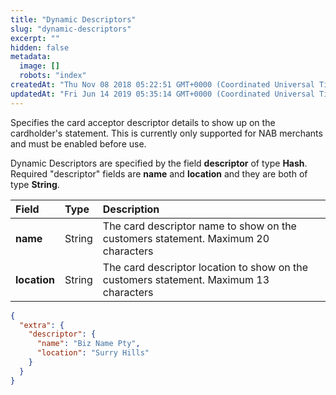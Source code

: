 ```yaml
---
title: "Dynamic Descriptors"
slug: "dynamic-descriptors"
excerpt: ""
hidden: false
metadata: 
  image: []
  robots: "index"
createdAt: "Thu Nov 08 2018 05:22:51 GMT+0000 (Coordinated Universal Time)"
updatedAt: "Fri Jun 14 2019 05:35:14 GMT+0000 (Coordinated Universal Time)"
---
```

Specifies the card acceptor descriptor details to show up on the cardholder's statement. This is currently only supported for NAB merchants and must be enabled before use.

Dynamic Descriptors are specified by the field **descriptor** of type **Hash**.  
Required "descriptor" fields are **name** and **location** and they are both of type **String**.

| Field        | Type   | Description                                                                            |
| :----------- | :----- | :------------------------------------------------------------------------------------- |
| **name**     | String | The card descriptor name to show on the customers statement. Maximum 20 characters     |
| **location** | String | The card descriptor location to show on the customers statement. Maximum 13 characters |

```json Example: Dynamic Descriptors
{
  "extra": {
    "descriptor": {
      "name": "Biz Name Pty",
      "location": "Surry Hills"
    }
  }
}
```
